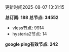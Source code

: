 更新时间2025-08-07 13:31:15

**总订阅: 188**
**总节点: 34552**
- vless节点: 9914
- hysteria2节点: 14

**google ping有效节点: 242**
